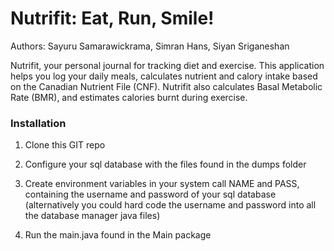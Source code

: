 # Nutrifit: Eat, Run, Smile!
Authors: Sayuru Samarawickrama, Simran Hans, Siyan Sriganeshan

Nutrifit, your personal journal for tracking diet and exercise. This application helps you log your daily meals, calculates nutrient and calory intake based on the Canadian Nutrient File (CNF). Nutrifit also calculates Basal Metabolic Rate (BMR), and estimates calories burnt during exercise.

### Installation
1. Clone this GIT repo

2. Configure your sql database with the files found in the dumps folder

3. Create environment variables in your system call NAME and PASS, containing the username and password of your sql database (alternatively you could hard code the username and password into all the database manager java files)

4. Run the main.java found in the Main package
